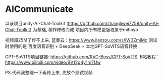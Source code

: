 # AICommunicate
以该项目unity-AI-Chat-Toolkit (https://github.com/zhangliwei7758/unity-AI-Chat-Toolkit) 为基础, 稍作修改而成
项目内所有模型版权属于mihoyo

视频超25M了传不上来, 蓝奏云：https://www.ilanzou.com/s/iW0ZmiMc 
测试时使用的是 百度语音识别 + DeepSeek + 本地GPT-SoVITS语音转换

GPT-SoVITS项目链接: https://github.com/RVC-Boss/GPT-SoVITS, B站教程：https://www.bilibili.com/video/BV12g4y1m7Uw

PS.代码我整理一下再传上来, 先放个测试视频

